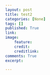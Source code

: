 ```yaml
---
layout: post
title: test2
categories: [None]
tags: []
published: True
link: 
image:
    feature: 
    credit: 
    creditlink: 
comments: True
excerpt: 

---
```


